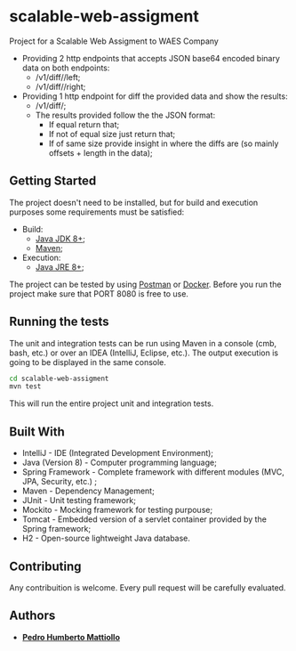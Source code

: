 # scalable-web-assigment
Project for a Scalable Web Assigment to WAES Company

- Providing 2 http endpoints that accepts JSON base64 encoded binary data on both endpoints:
  - <host>/v1/diff/<ID>/left;
  - <host>/v1/diff/<ID>/right;
- Providing 1 http endpoint for diff the provided data and show the results:
  - <host>/v1/diff/<ID>;
  - The results provided follow the the JSON format:
    - If equal return that;
    - If not of equal size just return that;
    - If of same size provide insight in where the diffs are (so mainly offsets + length in the data);
   
## Getting Started
The project doesn't need to be installed, but for build and execution purposes some requirements must be satisfied:
- Build:
  - [Java JDK 8+](https://www.java.com/ "Java Site");
  - [Maven](https://maven.apache.org/ "Maven Site");
- Execution:
  - [Java JRE 8+](https://www.java.com/ "Java Site");
  
The project can be tested by using [Postman](https://www.getpostman.com/ "POSTMAN Site") or [Docker](https://www.docker.com/ "DOCKER Site"). Before you run the project make sure that PORT 8080 is free to use.

## Running the tests
The unit and integration tests can be run using Maven in a console (cmb, bash, etc.) or over an IDEA (IntelliJ, Eclipse, etc.). The output execution is going to be displayed in the same console.

```bash
cd scalable-web-assigment
mvn test
```
This will run the entire project unit and integration tests.

## Built With
- IntelliJ - IDE (Integrated Development Environment);
- Java (Version 8) - Computer programming language;
- Spring Framework - Complete framework with different modules (MVC, JPA, Security, etc.) ;
- Maven - Dependency Management;
- JUnit - Unit testing framework;
- Mockito - Mocking framework for testing purpouse;
- Tomcat - Embedded version of a servlet container provided by the Spring framework;
- H2 - Open-source lightweight Java database.

## Contributing
Any contribuition is welcome. Every pull request will be carefully evaluated.

## Authors
- **[Pedro Humberto Mattiollo](www.linkedin.com/in/pmattiollo)**
